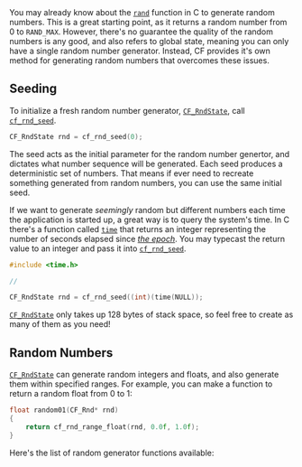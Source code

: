 [](../header.md ':include')

<br>

You may already know about the [`rand`](https://en.cppreference.com/w/c/numeric/random/rand) function in C to generate random numbers. This is a great starting point, as it returns a random number from 0 to `RAND_MAX`. However, there's no guarantee the quality of the random numbers is any good, and also refers to global state, meaning you can only have a single random number generator. Instead, CF provides it's own method for generating random numbers that overcomes these issues.

## Seeding

To initialize a fresh random number generator, [`CF_RndState`](https://randygaul.github.io/cute_framework/#/random/cf_rndstate), call [`cf_rnd_seed`](https://randygaul.github.io/cute_framework/#/random/cf_rnd_seed).

```cpp
CF_RndState rnd = cf_rnd_seed(0);
```

The seed acts as the initial parameter for the random number genertor, and dictates what number sequence will be generated. Each seed produces a deterministic set of numbers. That means if ever need to recreate something generated from random numbers, you can use the same initial seed.

If we want to generate _seemingly_ random but different numbers each time the application is started up, a great way is to query the system's time. In C there's a function called [`time`](https://en.cppreference.com/w/c/chrono/time) that returns an integer representing the number of seconds elapsed since [_the epoch_](https://en.wikipedia.org/wiki/Epoch_(computing)). You may typecast the return value to an integer and pass it into [`cf_rnd_seed`](https://randygaul.github.io/cute_framework/#/random/cf_rnd_seed).

```cpp
#include <time.h>

// 

CF_RndState rnd = cf_rnd_seed((int)(time(NULL));
```

[`CF_RndState`](https://randygaul.github.io/cute_framework/#/random/cf_rndstate) only takes up 128 bytes of stack space, so feel free to create as many of them as you need!

## Random Numbers

[`CF_RndState`](https://randygaul.github.io/cute_framework/#/random/cf_rndstate) can generate random integers and floats, and also generate them within specified ranges. For example, you can make a function to return a random float from 0 to 1:

```cpp
float random01(CF_Rnd* rnd)
{
	return cf_rnd_range_float(rnd, 0.0f, 1.0f);
}
```

Here's the list of random generator functions available:

[](../random/functions.md ':include')
